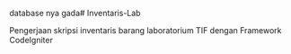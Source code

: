 database nya gada# Inventaris-Lab

Pengerjaan skripsi inventaris barang laboratorium TIF dengan Framework CodeIgniter
